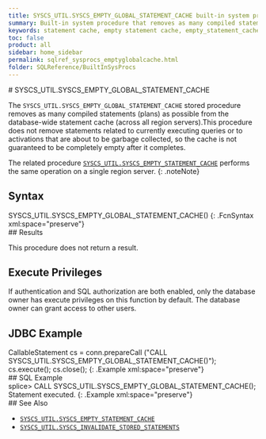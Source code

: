 ```yaml
---
title: SYSCS_UTIL.SYSCS_EMPTY_GLOBAL_STATEMENT_CACHE built-in system procedure
summary: Built-in system procedure that removes as many compiled statements (plans) as possible from the database-wide statement cache (across all region servers).
keywords: statement cache, empty statement cache, empty_statement_cache
toc: false
product: all
sidebar: home_sidebar
permalink: sqlref_sysprocs_emptyglobalcache.html
folder: SQLReference/BuiltInSysProcs
---
```

<section>
<div class="TopicContent" data-swiftype-index="true" markdown="1">
# SYSCS_UTIL.SYSCS_EMPTY_GLOBAL_STATEMENT_CACHE

The `SYSCS_UTIL.SYSCS_EMPTY_GLOBAL_STATEMENT_CACHE` stored procedure
removes as many compiled statements (plans) as possible from the
database-wide statement cache (across all region servers).This procedure
does not remove statements related to currently executing queries or to
activations that are about to be garbage collected, so the cache is not
guaranteed to be completely empty after it completes.

The related procedure
[`SYSCS_UTIL.SYSCS_EMPTY_STATEMENT_CACHE`](sqlref_sysprocs_emptycache.html) performs
the same operation on a single region server.
{: .noteNote}

## Syntax

<div class="fcnWrapperWide" markdown="1">
    SYSCS_UTIL.SYSCS_EMPTY_GLOBAL_STATEMENT_CACHE()
{: .FcnSyntax xml:space="preserve"}

</div>
## Results

This procedure does not return a result.

## Execute Privileges

If authentication and SQL authorization are both enabled, only the
database owner has execute privileges on this function by default. The
database owner can grant access to other users.

## JDBC Example

<div class="preWrapper" markdown="1">
    CallableStatement cs = conn.prepareCall
      ("CALL SYSCS_UTIL.SYSCS_EMPTY_GLOBAL_STATEMENT_CACHE()");
      cs.execute();
      cs.close();
{: .Example xml:space="preserve"}

</div>
## SQL Example

<div class="preWrapper" markdown="1">
    splice> CALL SYSCS_UTIL.SYSCS_EMPTY_GLOBAL_STATEMENT_CACHE();
    Statement executed.
{: .Example xml:space="preserve"}

</div>
## See Also

* [`SYSCS_UTIL.SYSCS_EMPTY_STATEMENT_CACHE`](sqlref_sysprocs_emptycache.html)
* [`SYSCS_UTIL.SYSCS_INVALIDATE_STORED_STATEMENTS`](sqlref_sysprocs_invalidatestoredstmts.html)

</div>
</section>

